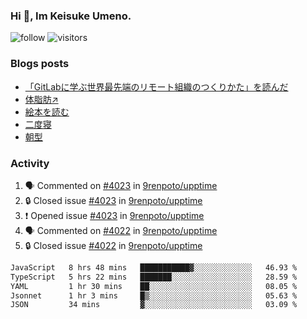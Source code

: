 ### Hi 👋, Im Keisuke Umeno.

<!--
**9renpoto/9renpoto** is a ✨ _special_ ✨ repository because its `README.md` (this file) appears on your GitHub profile.

Here are some ideas to get you started:

- 🔭 I’m currently working on ...
- 🌱 I’m currently learning ...
- 👯 I’m looking to collaborate on ...
- 🤔 I’m looking for help with ...
- 💬 Ask me about ...
- 📫 How to reach me: ...
- 😄 Pronouns: ...
- ⚡ Fun fact: ...
-->

![follow](https://img.shields.io/github/followers/9renpoto?label=Follow&style=social)
![visitors](https://komarev.com/ghpvc/?username=9renpoto&label=Profile%20views&color=0e75b6&style=flat)

### Blogs posts

<!-- BLOG-POST-LIST:START -->
- [「GitLabに学ぶ世界最先端のリモート組織のつくりかた」を読んだ](https://9renpoto.win/entry/2024/09/10/remote_organization)
- [体脂肪↗](https://9renpoto.win/entry/2024/08/12/gaining_fat)
- [絵本を読む](https://9renpoto.win/entry/2024/07/26/picture_book)
- [二度寝](https://9renpoto.win/entry/2024/07/18/going_back_to_sleep)
- [朝型](https://9renpoto.win/entry/2024/05/29/im-an-early)
<!-- BLOG-POST-LIST:END -->

### Activity

<!--START_SECTION:activity-->
1. 🗣 Commented on [#4023](https://github.com/9renpoto/upptime/issues/4023#issuecomment-2446975367) in [9renpoto/upptime](https://github.com/9renpoto/upptime)
2. 🔒 Closed issue [#4023](https://github.com/9renpoto/upptime/issues/4023) in [9renpoto/upptime](https://github.com/9renpoto/upptime)
3. ❗ Opened issue [#4023](https://github.com/9renpoto/upptime/issues/4023) in [9renpoto/upptime](https://github.com/9renpoto/upptime)
4. 🗣 Commented on [#4022](https://github.com/9renpoto/upptime/issues/4022#issuecomment-2446527988) in [9renpoto/upptime](https://github.com/9renpoto/upptime)
5. 🔒 Closed issue [#4022](https://github.com/9renpoto/upptime/issues/4022) in [9renpoto/upptime](https://github.com/9renpoto/upptime)
<!--END_SECTION:activity-->

<!--START_SECTION:waka-->

```txt
JavaScript   8 hrs 48 mins   ███████████▓░░░░░░░░░░░░░   46.93 %
TypeScript   5 hrs 22 mins   ███████░░░░░░░░░░░░░░░░░░   28.59 %
YAML         1 hr 30 mins    ██░░░░░░░░░░░░░░░░░░░░░░░   08.05 %
Jsonnet      1 hr 3 mins     █▒░░░░░░░░░░░░░░░░░░░░░░░   05.63 %
JSON         34 mins         ▓░░░░░░░░░░░░░░░░░░░░░░░░   03.09 %
```

<!--END_SECTION:waka-->
